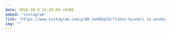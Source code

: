 ```yaml
---
date: 2016-30-9 15:20:09 +0200
embed: "instagram"
link: "https://www.instagram.com/p/BK_Va9QhgCD/?taken-by=odri.in.wonderland"
img: ""
---
```

